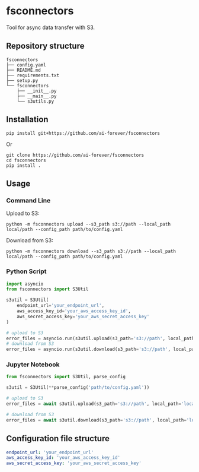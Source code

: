 # fsconnectors

Tool for async data transfer with S3.
## Repository structure
```
fsconnectors
├── config.yaml
├── README.md
├── requirements.txt
├── setup.py
└── fsconnectors
    ├── __init__.py
    ├── __main__.py
    └── s3utils.py
```
## Installation
```
pip install git+https://github.com/ai-forever/fsconnectors
```
Or
```
git clone https://github.com/ai-forever/fsconnectors
cd fsconnectors
pip install .
```

## Usage

### Command Line
Upload to S3:
```
python -m fsconnectors upload --s3_path s3://path --local_path local/path --config_path path/to/config.yaml
```
Download from S3:
```
python -m fsconnectors download --s3_path s3://path --local_path local/path --config_path path/to/config.yaml
```
### Python Script
```python
import asyncio
from fsconnectors import S3Util

s3util = S3Util(
    endpoint_url='your_endpoint_url',
    aws_access_key_id='your_aws_access_key_id',
    aws_secret_access_key='your_aws_secret_access_key'
)

# upload to S3
error_files = asyncio.run(s3util.upload(s3_path='s3://path', local_path='local/path'))
# download from S3
error_files = asyncio.run(s3util.download(s3_path='s3://path', local_path='local/path'))
```

### Jupyter Notebook
```python
from fsconnectors import S3Util, parse_config

s3util = S3Util(**parse_config('path/to/config.yaml'))
```
```python
# upload to S3
error_files = await s3util.upload(s3_path='s3://path', local_path='local/path')
```
```python
# download from S3
error_files = await s3util.download(s3_path='s3://path', local_path='local/path')
```

## Configuration file structure
```yaml
endpoint_url: 'your_endpoint_url'
aws_access_key_id: 'your_aws_access_key_id'
aws_secret_access_key: 'your_aws_secret_access_key'
```
